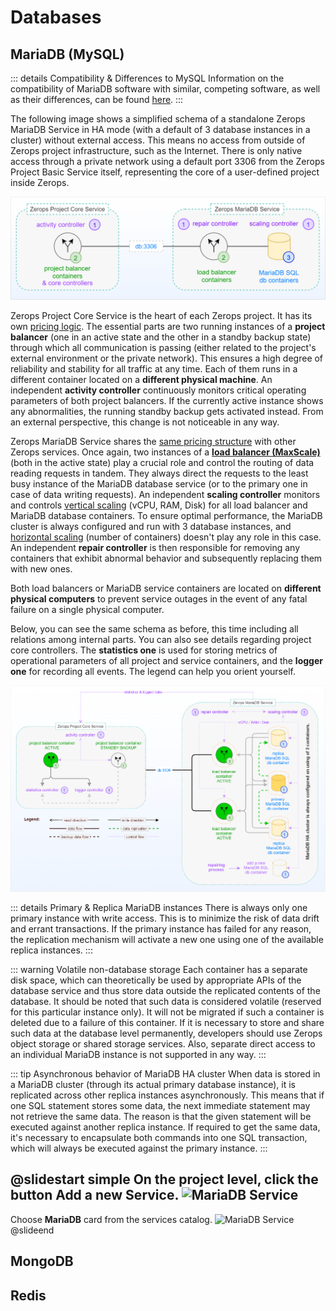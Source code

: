 # Databases

## MariaDB (MySQL)

<!-- markdownlint-disable DOCSMD004 -->
::: details Compatibility & Differences to MySQL
Information on the compatibility of MariaDB software with similar, competing software, as well as their differences, can be found [here](https://mariadb.com/kb/en/compatibility-differences).
:::
<!-- markdownlint-enable DOCSMD004 -->

The following image shows a simplified schema of a standalone Zerops MariaDB Service in HA mode (with a default of 3 database instances in a cluster) without external access. This means no access from outside of Zerops project infrastructure, such as the Internet. There is only native access through a private network using a default port 3306 from the Zerops Project Basic Service itself, representing the core of a user-defined project inside Zerops.

![Zerops MariaDB Service](./images/Zerops-MariaDB-Service-Base.png "Zerops MariaDB Service")

Zerops Project Core Service is the heart of each Zerops project. It has its own [pricing logic](/documentation/overview/pricing.html#projects). The essential parts are two running instances of a **project balancer** (one in an active state and the other in a standby backup state) through which all communication is passing (either related to the project's external environment or the private network). This ensures a high degree of reliability and stability for all traffic at any time. Each of them runs in a different container located on a **different physical machine**. An independent **activity controller** continuously monitors critical operating parameters of both project balancers. If the currently active instance shows any abnormalities, the running standby backup gets activated instead. From an external perspective, this change is not noticeable in any way.

Zerops MariaDB Service shares the [same pricing structure](/documentation/overview/pricing.html#services) with other Zerops services. Once again, two instances of a **[load balancer (MaxScale)](https://mariadb.com/kb/en/maxscale)** (both in the active state) play a crucial role and control the routing of data reading requests in tandem. They always direct the requests to the least busy instance of the MariaDB database service (or to the primary one in case of data writing requests). An independent **scaling controller** monitors and controls [vertical scaling](/documentation/automatic-scaling/how-automatic-scaling-works.html#vertical-scaling) (vCPU, RAM, Disk) for all load balancer and MariaDB database containers. To ensure optimal performance, the MariaDB cluster is always configured and run with 3 database instances, and [horizontal scaling](/documentation/automatic-scaling/how-automatic-scaling-works.html#horizontal-scaling) (number of containers) doesn't play any role in this case. An independent **repair controller** is then responsible for removing any containers that exhibit abnormal behavior and subsequently replacing them with new ones.

Both load balancers or MariaDB service containers are located on **different physical computers** to prevent service outages in the event of any fatal failure on a single physical computer.

Below, you can see the same schema as before, this time including all relations among internal parts. You can also see details regarding project core controllers. The **statistics one** is used for storing metrics of operational parameters of all project and service containers, and the **logger one** for recording all events. The legend can help you orient yourself.

![Zerops MariaDB Service](./images/Zerops-MariaDB-Service-Detail.png "Zerops MariaDB Service")

<!-- markdownlint-disable DOCSMD004 -->
::: details Primary & Replica MariaDB instances
There is always only one primary instance with write access. This is to minimize the risk of data drift and errant transactions. If the primary instance has failed for any reason, the replication mechanism will activate a new one using one of the available replica instances.
:::
<!-- markdownlint-enable DOCSMD004 -->

<!-- markdownlint-disable DOCSMD004 -->
::: warning Volatile non-database storage
Each container has a separate disk space, which can theoretically be used by appropriate APIs of the database service and thus store data outside the replicated contents of the database. It should be noted that such data is considered volatile (reserved for this particular instance only). It will not be migrated if such a container is deleted due to a failure of this container. If it is necessary to store and share such data at the database level permanently, developers should use Zerops object storage or shared storage services. Also, separate direct access to an individual MariaDB instance is not supported in any way.
:::
<!-- markdownlint-enable DOCSMD004 -->

<!-- markdownlint-disable DOCSMD004 -->
::: tip Asynchronous behavior of MariaDB HA cluster
When data is stored in a MariaDB cluster (through its actual primary database instance), it is replicated across other replica instances asynchronously. This means that if one SQL statement stores some data, the next immediate statement may not retrieve the same data. The reason is that the given statement will be executed against another replica instance. If required to get the same data, it's necessary to encapsulate both commands into one SQL transaction, which will always be executed against the primary instance.
:::
<!-- markdownlint-enable DOCSMD004 -->

@slidestart simple
On the project level, click the button **Add a new Service**.
![MariaDB Service](/services/Add-New-Service.png "Add a New Service")
---
Choose **MariaDB** card from the services catalog.
![MariaDB Service](/services/New-Service-MariaDB-Category.png "Select MariaDB")
@slideend

## MongoDB

## Redis
